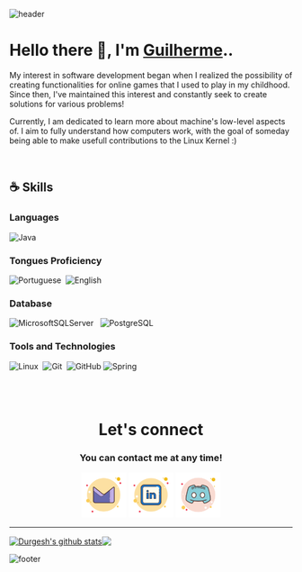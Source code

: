 ![header](https://capsule-render.vercel.app/api?type=waving&color=gradient&height=250&section=header&text=FireguiQueen,&desc=Backend%20developer&fontSize=55&fontAlignY=40&fontAlign=44&descAlignY=53&descAlign=53&animation=fadeIn)


# Hello there 👋, I'm <a href="https://github.com/FireguiQueen/FireguiQueen#tools-and-technologies">Guilherme</a>..
My interest in software development began when I realized the possibility of creating functionalities for online games that I used to play in my childhood. Since then, I've maintained this interest and constantly seek to create solutions for various problems!

Currently, I am dedicated to learn more about machine's low-level aspects of. I aim to fully understand how computers work, with the goal of someday being able to make usefull contributions to the Linux Kernel :)

<br>

## :coffee: Skills

### Languages
![Java](https://img.shields.io/badge/java-f94449?style=for-the-badge&logo=openjdk&logoColor=white)&nbsp;
<!-- ![Javascript](https://img.shields.io/badge/javascript-ede94b?style=for-the-badge&logo=javascript&logoColor=171505)&nbsp;  
![CSS3](https://img.shields.io/badge/css3-%231572B6.svg?style=for-the-badge&logo=css3&logoColor=white)&nbsp;
![HTML5](https://img.shields.io/badge/html5-%23E34F26.svg?style=for-the-badge&logo=html5&logoColor=white)&nbsp;
![Markdown](https://img.shields.io/badge/markdown-2e2d2b?style=for-the-badge&logo=markdown&logoColor=white)&nbsp; -->

### Tongues Proficiency
![Portuguese](https://img.shields.io/badge/native-portuguese-eeb22d?style=for-the-badge)&nbsp;
![English](https://img.shields.io/badge/B2-english-2ea44f?style=for-the-badge)&nbsp;
<!-- ![German](https://img.shields.io/badge/A1-german-A67B5B?style=for-the-badge) &nbsp; -->

### Database
![MicrosoftSQLServer](https://img.shields.io/badge/Microsoft%20SQL%20Server-CC2927?style=for-the-badge&logo=microsoft%20sql%20server&logoColor=white) &nbsp;
![PostgreSQL](https://img.shields.io/badge/PostgreSQL-316192?style=for-the-badge&logo=postgresql&logoColor=white)&nbsp;


### Tools and Technologies
![Linux](https://img.shields.io/badge/Linux-FCC624?style=for-the-badge&logo=linux&logoColor=black)&nbsp;
![Git](https://img.shields.io/badge/GIT-E44C30?style=for-the-badge&logo=git&logoColor=white)&nbsp;
![GitHub](https://img.shields.io/badge/github-2e2d2b.svg?style=for-the-badge&logo=github&logoColor=white) 
![Spring](https://img.shields.io/badge/spring-%236DB33F.svg?style=for-the-badge&logo=spring&logoColor=white)

<br>
<br>

<div style="text-align: center" align="center">
  <h1> Let's connect </h1> 
  <h3>You can contact me at any time!</h3> 
  <a href ="mailto: fireguiqueen@proton.me"> <img alt="prontmail" title="Prontmail" width="80" src="./assets/icons/proton.svg"></a>
  <a href="https://t.me/fireguiqueen"> <img alt="linkedin" title="Telegram" width="80" src="./assets/icons/linkedin.svg"></a>
  <a href ="https://discord.com/users/402168526112292864"> <img alt="discord" title="Discord" width="80" src="./assets/icons/discord.svg"></a>
</div>

_______________________

<a href="https://github.com/anuraghazra/github-readme-stats"><img align="center" src="https://github-readme-stats.vercel.app/api?username=fireguiqueen&show_icons=true&include_all_commits=true&theme=transparent&hide_border=true" alt="Durgesh's github stats"/></a><a href="https://github.com/anuraghazra/github-readme-stats"><img align="center" src="https://github-readme-stats.vercel.app/api/top-langs/?username=fireguiqueen&layout=compact&theme=transparent&hide_border=true"/></a> 


![footer](https://capsule-render.vercel.app/api?type=waving&color=794acc&height=110&section=footer)



<!-- 
-- COURSES
## 👨‍🎓 Core Education
- Havard - _Computer Science 50 (CS50)_ 
- UFFS - _Digital Circuits_
- Computer Science Mathematical Fundamentals
-->  






